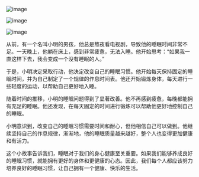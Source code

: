 ![image](https://github.com/user-attachments/assets/202c641b-3b76-45d0-8825-c7521394ebe4)


![image](https://github.com/user-attachments/assets/820dcdb1-df2c-4fce-ad03-e75274ed440c)


![image](https://github.com/user-attachments/assets/10654ea0-2e86-4840-b4c3-178ec15f561f)



从前，有一个名叫小明的男孩，他总是熬夜看电视剧，导致他的睡眠时间非常不足。一天晚上，他躺在床上，感到非常疲惫，无法入睡。他开始思考：“如果我一直这样下去，我会变成一个没有睡眠的人。”

于是，小明决定采取行动，他决定改变自己的睡眠习惯。他开始每天保持固定的睡眠时间，并为自己制定了一个规律的作息时间表。他还开始锻炼身体，每天进行一些轻度的运动，以帮助自己更好地入睡。

随着时间的推移，小明的睡眠问题得到了显著改善。他不再感到疲惫，每晚都能拥有充足的睡眠。他还发现，在每天固定的时间进行锻炼可以帮助他更好地控制自己的睡眠。

小明意识到，改变自己的睡眠习惯需要时间和耐心，但他相信自己可以做到。他继续坚持自己的作息规律，渐渐地，他的睡眠质量越来越好，整个人也变得更加健康和有活力。

这个小故事告诉我们，睡眠对于我们的身心健康至关重要。如果我们能够养成良好的睡眠习惯，就能拥有更好的身体和更健康的心态。因此，我们每个人都应该努力培养良好的睡眠习惯，让自己拥有一个健康、快乐的生活。
